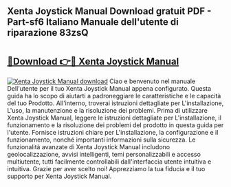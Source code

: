 ## Xenta Joystick Manual Download gratuit PDF - Part-sf6 Italiano Manuale dell'utente di riparazione 83zsQ

# <h2><a href="http://dfggauo.blite.top/?on=Xenta+Joystick+Manual">🔗Download 👉🔴 Xenta Joystick Manual</a></h2>

[![Xenta Joystick Manual download](https://i.imgur.com/lujVjoI.png)](http://dfggauo.blite.top/?on=Xenta+Joystick+Manual)
Ciao e benvenuto nel manuale Dell'utente per il tuo Xenta Joystick Manual appena configurato. Questa guida ha lo scopo di aiutarti a padroneggiare le caratteristiche e le capacità del tuo Prodotto. All'interno, troverai istruzioni dettagliate per L'installazione, L'uso, la manutenzione e la risoluzione dei problemi. Prima di utilizzare Xenta Joystick Manual, leggere le istruzioni dettagliate per L'installazione, il funzionamento e la risoluzione dei problemi del prodotto in questa guida per l'utente. Fornisce istruzioni chiare per L'installazione, la configurazione e il funzionamento, nonché importanti informazioni sulla sicurezza. Le funzionalità avanzate di Xenta Joystick Manual includono geolocalizzazione, avvisi intelligenti, temi personalizzabili e accesso multiutente, tutti facilmente controllabili dall'interfaccia utente intuitiva e intuitiva. Grazie per aver scelto noi! Apprezziamo la tua fiducia e il tuo supporto per Xenta Joystick Manual.
